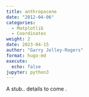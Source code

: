 ```yaml
---
title: anthropocene
date: "2012-04-06" 
categories: 
  - Matplotlib
  - Coordinates
weight: 2 
date: 2023-04-15
author: "Garry Jolley-Rogers"
format: hugo-md
execute:
  echo: false
jupyter: python3
---
```

A stub..  details to come .
 